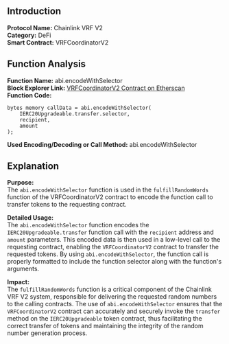 

## Introduction

**Protocol Name:** Chainlink VRF V2  
**Category:** DeFi  
**Smart Contract:** VRFCoordinatorV2  

## Function Analysis

**Function Name:** abi.encodeWithSelector  
**Block Explorer Link:** [VRFCoordinatorV2 Contract on Etherscan](https://etherscan.io/address/0x271682deb8c4e0901d1a1550ad2e64d568e69909#code)  
**Function Code:**

```solidity
bytes memory callData = abi.encodeWithSelector(
    IERC20Upgradeable.transfer.selector,
    recipient,
    amount
);
```
**Used Encoding/Decoding or Call Method:** abi.encodeWithSelector  

## Explanation

**Purpose:**  
The `abi.encodeWithSelector` function is used in the `fulfillRandomWords` function of the VRFCoordinatorV2 contract to encode the function call to transfer tokens to the requesting contract.

**Detailed Usage:**  
The `abi.encodeWithSelector` function encodes the `IERC20Upgradeable.transfer` function call with the `recipient` address and `amount` parameters. This encoded data is then used in a low-level call to the requesting contract, enabling the `VRFCoordinatorV2` contract to transfer the requested tokens. By using `abi.encodeWithSelector`, the function call is properly formatted to include the function selector along with the function's arguments.

**Impact:**  
The `fulfillRandomWords` function is a critical component of the Chainlink VRF V2 system, responsible for delivering the requested random numbers to the calling contracts. The use of `abi.encodeWithSelector` ensures that the `VRFCoordinatorV2` contract can accurately and securely invoke the `transfer` method on the `IERC20Upgradeable` token contract, thus facilitating the correct transfer of tokens and maintaining the integrity of the random number generation process.
